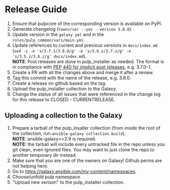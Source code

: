Release Guide
=============

1. Ensure that pulpcore of the corresponding version is available on PyPI.
1. Generate changelog (`towncrier --yes --version 3.8.0`).
1. Update version in the `galaxy.yml` and in the `roles/pulp_common/vars/main.yml`.
1. Update references to current and previous versions in `docs/index.md`
   (`sed -i -e 's/3.7.1/3.8.0/g' -e 's/3.6.z/3.7.z/g' -e 's/3.5.z/3.6.z/g' docs/index.md`).\
   **NOTE**: Post releases are done in pulp_installer as needed.
   The format is in compliance with [PEP 440 for implicit post releases](https://www.python.org/dev/peps/pep-0440/#implicit-post-releases), e.g. 3.7.0-1.
1. Create a PR with all the changes above and merge it after a review.
1. Tag this commit with the name of the release, e.g. 3.8.0.
1. Create a release on github based on the tag.
1. Upload the pulp_installer collection to the Galaxy.
1. Change the status of all issues that were referenced in the change log for this release to
   CLOSED - CURRENTRELEASE.


Uploading a collection to the Galaxy
------------------------------------

1. Prepare a tarball of the pulp_insaller collection (from inside the root of the collection, run `ansible-galaxy collection build`).\
   **NOTE**: ansible-galaxy>=2.9 is required.\
   **NOTE:** the tarball will include every untracked file in the repo unless you git clean, even
ignored files. You may want to just clone the repo to another temporary dir instead.
1. Make sure that you are one of the owners on Galaxy! Github perms are not helping here.
1. Go to https://galaxy.ansible.com/my-content/namespaces.
1. Choose/unfold pulp namespace.
1. "Upload new verison" to the pulp_installer collection.
